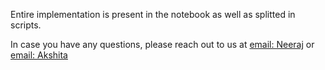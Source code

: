 Entire implementation is present in the notebook as well as splitted in scripts. 

In case you have any questions, please reach out to us at [email: Neeraj](mailto:neerajrajpurohitnn@gmail.com) or [email: Akshita](mailto:agarwal.akshita11@gmail.com)
